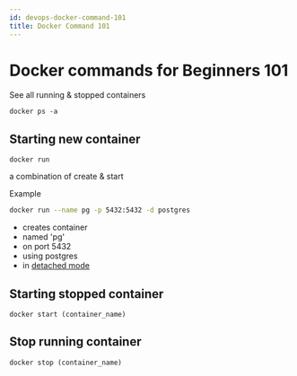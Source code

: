 ```yaml
---
id: devops-docker-command-101
title: Docker Command 101
---
```


# Docker commands for Beginners 101

See all running & stopped containers

```
docker ps -a
```

## Starting new container

```
docker run
```

a combination of create & start

Example

```bash
docker run --name pg -p 5432:5432 -d postgres
```

- creates container
- named 'pg'
- on port 5432
- using postgres
- in [detached mode](https://www.freecodecamp.org/news/docker-detached-mode-explained/)

## Starting stopped container

```
docker start (container_name)
```

## Stop running container

```
docker stop (container_name)
```
